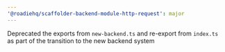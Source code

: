 ```yaml
---
'@roadiehq/scaffolder-backend-module-http-request': major
---
```


Deprecated the exports from `new-backend.ts` and re-export from `index.ts` as part of the transition to the new backend system
